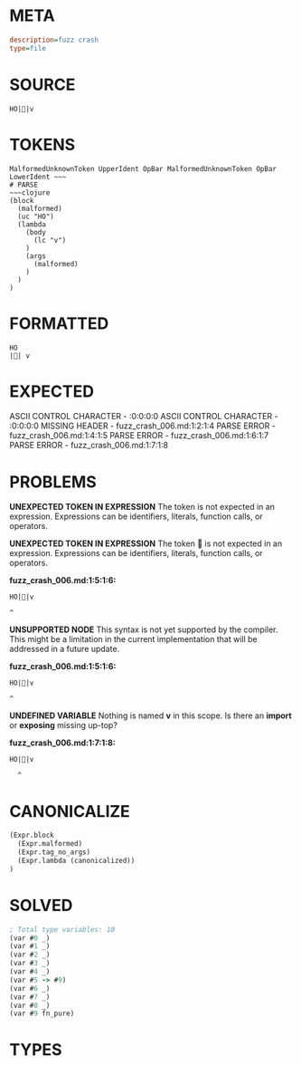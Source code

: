 # META
~~~ini
description=fuzz crash
type=file
~~~
# SOURCE
~~~roc
 HO||v
~~~
# TOKENS
~~~text
MalformedUnknownToken UpperIdent OpBar MalformedUnknownToken OpBar LowerIdent ~~~
# PARSE
~~~clojure
(block
  (malformed)
  (uc "HO")
  (lambda
    (body
      (lc "v")
    )
    (args
      (malformed)
    )
  )
)
~~~
# FORMATTED
~~~roc
HO
|| v
~~~
# EXPECTED
ASCII CONTROL CHARACTER - :0:0:0:0
ASCII CONTROL CHARACTER - :0:0:0:0
MISSING HEADER - fuzz_crash_006.md:1:2:1:4
PARSE ERROR - fuzz_crash_006.md:1:4:1:5
PARSE ERROR - fuzz_crash_006.md:1:6:1:7
PARSE ERROR - fuzz_crash_006.md:1:7:1:8
# PROBLEMS
**UNEXPECTED TOKEN IN EXPRESSION**
The token **<unknown>** is not expected in an expression.
Expressions can be identifiers, literals, function calls, or operators.



**UNEXPECTED TOKEN IN EXPRESSION**
The token **** is not expected in an expression.
Expressions can be identifiers, literals, function calls, or operators.

**fuzz_crash_006.md:1:5:1:6:**
```roc
 HO||v
```
    ^


**UNSUPPORTED NODE**
This syntax is not yet supported by the compiler.
This might be a limitation in the current implementation that will be addressed in a future update.

**fuzz_crash_006.md:1:5:1:6:**
```roc
 HO||v
```
    ^


**UNDEFINED VARIABLE**
Nothing is named **v** in this scope.
Is there an **import** or **exposing** missing up-top?

**fuzz_crash_006.md:1:7:1:8:**
```roc
 HO||v
```
      ^


# CANONICALIZE
~~~clojure
(Expr.block
  (Expr.malformed)
  (Expr.tag_no_args)
  (Expr.lambda (canonicalized))
)
~~~
# SOLVED
~~~clojure
; Total type variables: 10
(var #0 _)
(var #1 _)
(var #2 _)
(var #3 _)
(var #4 _)
(var #5 -> #9)
(var #6 _)
(var #7 _)
(var #8 _)
(var #9 fn_pure)
~~~
# TYPES
~~~roc
~~~
